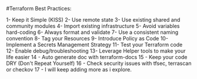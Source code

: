 #Terraform Best Practices:

1- Keep it Simple (KISS) 
2- Use remote state
3- Use existing shared and community modules
4- Import existing infrastructure
5- Avoid variables hard-coding
6- Always format and validate
7- Use a consistent naming convention
8- Tag your Resources
9- Introduce Policy as Code
10- Implement a Secrets Management Strategy
11- Test your Terraform code
12- Enable debug/troubleshooting
13- Leverage Helper tools to make your life easier
14 - Auto generate doc with terraform-docs
15 - Keep your code DRY (Don't Repeat Yourself)
16 - Check security issues with tfsec, terrascan or checkov
17 - I will keep adding more as i explore.


